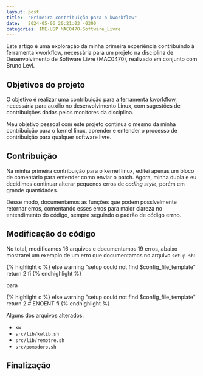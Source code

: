 ```yaml
---
layout: post
title:  "Primeira contribuição para o kworkflow"
date:   2024-05-06 20:21:03 -0300
categories: IME-USP MAC0470-Software_Livre
---
```

Este artigo é uma exploração da minha primeira experiência contribuindo à ferramenta kworkflow, necessária para um projeto na disciplina de Desenvolvimento de Software Livre (MAC0470), realizado em conjunto com Bruno Levi.

## Objetivos do projeto
O objetivo é realizar uma contribuição para a ferramenta kworkflow, necessária para auxílio no desenvolvimento Linux, com sugestões de contribuições dadas pelos monitores da disciplina.

Meu objetivo pessoal com este projeto continua o mesmo da minha contribuição para o kernel linux, aprender e entender o processo de contribuição para qualquer software livre.

## Contribuição
Na minha primeira contribuição para o kernel linux, editei apenas um bloco de comentário para entender como enviar o patch. Agora, minha dupla e eu decidimos continuar alterar pequenos erros de *coding style*, porém em grande quantidades.

Desse modo, documentamos as funções que podem possívelmente retornar erros, comentando esses erros para maior clareza no entendimento do código, sempre seguindo o padrão de código errno.

## Modificação do código

No total, modificamos 16 arquivos e documentamos 19 erros, abaixo mostrarei um exemplo de um erro que documentamos no arquivo `setup.sh`:

{% highlight c %}
    else
        warning "setup could not find $config_file_template"
        return 2
    fi
{% endhighlight %}

para

{% highlight c %}
    else
        warning "setup could not find $config_file_template"
        return 2 # ENOENT
    fi
{% endhighlight %}

Alguns dos arquivos alterados:
- `kw`
- `src/lib/kwlib.sh`
- `src/lib/remotre.sh`
- `src/pomodoro.sh`

## Finalização
